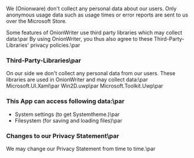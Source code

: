 We (Onionware) don't collect any personal data about our users. Only anonymous usage data such as usage times or error reports are sent to us over the Microsoft Store.

Some features of OnionWriter use third party libraries which may collect data:\par
By using OnionWriter, you thus also agree to these Third-Party-Libraries' privacy policies.\par

### Third-Party-Libraries\par
On our side we don't collect any personal data from our users. These libraries are used in OnionWriter and may collect data:\par
Microsoft.UI.Xaml\par
Win2D.uwp\par
Microsoft.Toolkit.Uwp\par

### This App can access following data:\par
* System settings (to get Systemtheme.)\par
* Filesystem (for saving and loading files)\par

### Changes to our Privacy Statement\par
We may change our Privacy Statement from time to time.\par

